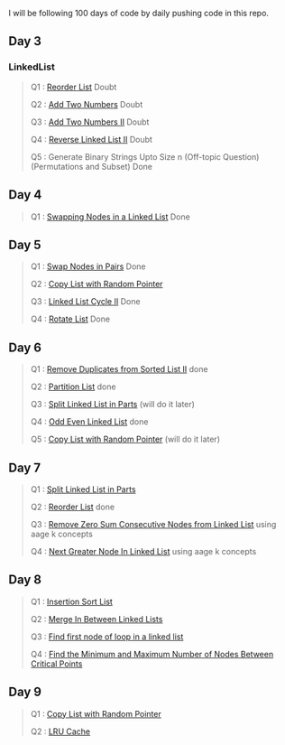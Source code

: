 I will be following 100 days of code by daily pushing code in this repo.

## Day 3

### LinkedList
 
> Q1 : [Reorder List](https://leetcode.com/problems/reorder-list/) Doubt
>
> Q2 : [Add Two Numbers](https://leetcode.com/problems/add-two-numbers/) Doubt
> 
> Q3 : [Add Two Numbers II](https://leetcode.com/problems/add-two-numbers-ii/) Doubt
> 
> Q4 : [Reverse Linked List II](https://leetcode.com/problems/reverse-linked-list-ii/) Doubt
> 
> Q5 : Generate Binary Strings Upto Size n (Off-topic Question)(Permutations and Subset) Done

## Day 4

> Q1 : [Swapping Nodes in a Linked List](https://leetcode.com/problems/swapping-nodes-in-a-linked-list/) Done
>

## Day 5

> Q1 : [Swap Nodes in Pairs](https://leetcode.com/problems/swap-nodes-in-pairs/) Done
>
> Q2 : [Copy List with Random Pointer](https://leetcode.com/problems/copy-list-with-random-pointer/) 
> 
> Q3 : [Linked List Cycle II](https://leetcode.com/problems/linked-list-cycle-ii/) Done
> 
> Q4 : [Rotate List](https://leetcode.com/problems/rotate-list/) Done

## Day 6

> Q1 : [Remove Duplicates from Sorted List II](https://leetcode.com/problems/remove-duplicates-from-sorted-list-ii/)  done
>
> Q2 : [Partition List](https://leetcode.com/problems/partition-list/)   done
> 
> Q3 : [Split Linked List in Parts](https://leetcode.com/problems/split-linked-list-in-parts/)   (will do it later)
> 
> Q4 : [Odd Even Linked List](https://leetcode.com/problems/odd-even-linked-list/)  done
> 
> Q5 : [Copy List with Random Pointer](https://leetcode.com/problems/copy-list-with-random-pointer/)   (will do it later)

## Day 7

> Q1 : [Split Linked List in Parts](https://leetcode.com/problems/split-linked-list-in-parts/) 
>
> Q2 : [Reorder List](https://leetcode.com/problems/reorder-list/) done
> 
> Q3 : [Remove Zero Sum Consecutive Nodes from Linked List](https://leetcode.com/problems/remove-zero-sum-consecutive-nodes-from-linked-list/) using aage k concepts
> 
> Q4 : [Next Greater Node In Linked List](https://leetcode.com/problems/next-greater-node-in-linked-list/) using aage k concepts
> 

## Day 8

> Q1 : [Insertion Sort List](https://leetcode.com/problems/insertion-sort-list/)
>
> Q2 : [Merge In Between Linked Lists](https://leetcode.com/problems/merge-in-between-linked-lists/)
> 
> Q3 : [Find first node of loop in a linked list](https://www.geeksforgeeks.org/find-first-node-of-loop-in-a-linked-list/)
> 
> Q4 : [Find the Minimum and Maximum Number of Nodes Between Critical Points](https://leetcode.com/problems/find-the-minimum-and-maximum-number-of-nodes-between-critical-points/)
>

## Day 9

> Q1 : [Copy List with Random Pointer](https://leetcode.com/problems/copy-list-with-random-pointer/)
> 
> Q2 : [LRU Cache](https://leetcode.com/problems/lru-cache/)
>
